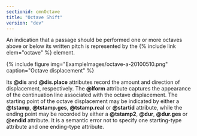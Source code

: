 ```yaml
---
sectionid: cmnOctave
title: "Octave Shift"
version: "dev"
---
```


An indication that a passage should be performed one or more octaves above or below its written pitch is represented by the {% include link elem="octave" %} element.

{% include figure img="ExampleImages/octave-a-20100510.png" caption="Octave displacement" %}

Its **@dis** and **@dis.place** attributes record the amount and direction of displacement, respectively. The **@lform** attribute captures the appearance of the continuation line associated with the octave displacement. The starting point of the octave displacement may be indicated by either a **@tstamp**, **@tstamp.ges**, **@tstamp.real** or **@startid** attribute, while the ending point may be recorded by either a **@tstamp2**, **@dur**, **@dur.ges** or **@endid** attribute. It is a semantic error not to specify one starting-type attribute and one ending-type attribute.
